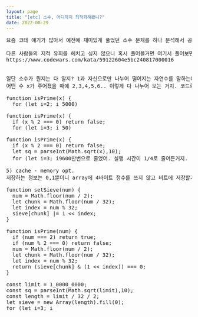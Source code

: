```yaml
---
layout: page
title: "[etc] 소수, 어디까지 최적화해봤니?"
date: 2022-08-29
---
```


<pre>
요즘 코테 얘기가 많아서 예전에 재미있게 풀었던 소수 문제를 하나 분석해서 공유해볼게.

다른 사람들의 지적 유희를 헤치고 싶지 않으니 혹시 풀어볼거면 여기서 풀어보면 돼. 난 참고로 3일 걸렸는데 마지막 최적화 부분이 도달하는데 좀 오래 걸렸어. 다만 제네레이터 문법이 나오는데 익숙치 않으면 낮은 단계부터 먼저 풀면서 적응해보면 될거야.
https://www.codewars.com/kata/59122604e5bc240817000016


일단 소수가 뭔지는 다 알지? 1과 자신으로만 나누어 떨어지는 자연수를 말하는데 보통 에라토스테네스의 체를 사용해.
어떤 수 x가 주어졌을 때에 2,3,4,5,6.. 이렇게 다 나누어 보는 거지. 코드로 하면 이렇게 돼.

function isPrime(x) {
  for (let i=2; i<x-1; i++) {
    if (x % i === 0) return false;
  }
  return true;
}

이 코드를 기준으로 여기서 어떻게 하면 더 빠르고, 더 적은 용량으로 실행할 수 있는지 최적화를 한번 진행해볼게.


1) 짝수면 거른다
x가 소수인 10007이라고 할 때에 loop는 10000번쯤 돌면서 확인하게돼. 근데 짝수는 어차피 2로 나누어지니까 여러번 확인하지 않아도 되겠지? 그럼 짝수인지 확인하는 구문을 추가해서 loop를 두 개씩 건너뛰어도 될거야. 그리고 시작점도 3으로 바꾸고. 이걸로 전체 loop가 절반쯤 줄었어. (10000 -> 5000)

function isPrime(x) {
  if (x % 2 === 0) return false;
  for (let i=3; i<x-1; i+=2) {
    if (x % i === 0) return false;
  }
  return true;
}

2) 제곱근 사용
소수는 1과 자신으로만 나누어 떨어지는 수라고 했는데 반대로 소수가 아니라면 a*b=x 라는거니까 a,b중에 작은 수 하나만 찾으면 되는거잖아? 그리고 저 a,b는 아무리 커도 자신의 제곱근을 넘어가진 않을테니 위에 예를 든 10007인 경우에 제곱근은 100.03... 라고 나오는데 소수점은 버리고 100으로 계산하면 5000번이 넘어가던 loop가 50번으로 확 줄게 돼. (5000 -> 50)

function isPrime(x) {
  if (x % 2 === 0) return false;
  let sq = parseInt(Math.sqrt(x),10);
  for (let i=3; i<sq; i+=2) {
    if (x % i === 0) return false;
  }
  return true;
}

3) cache 적용
근데 요청마다 매번 똑같은걸 계산하긴 싫잖아? 그래서 미리 계산해서 캐싱해볼거야.

이전에 만든 함수는 잊고 1억까지의 소수 테이블을 만들건데 전역 array인 sieve 변수를 하나 할당해서 여기에 소수가 아니면 1을 기록하는데 기본 원리는 에라토스테네스의 체랑 동일해. i가 3이면 3,6,9.. i가 5면 5,10,15..를 sieve 인덱스에 1로 마킹하는거야. 

const limit = 1_0000_0000;
const sq = parseInt(Math.sqrt(limit),10);
let sieve = new Array(limit).fill(0);
for (let i=3; i<sq; i+=2) {
  for (let k=i*i; k<limit; k+=i) {
    sieve[k] = 1;
  }
}

이렇게 하면 1억까지 캐싱하는데 전체 loop가 3억9천만번 정도 돌게 돼. 다음 단계에서는 이걸 좀 더 줄여볼거야.

4) cache - looping opt.
일단 i가 3일 때에 3,6,9..마다 체크하는 부분을 보면 짝수를 곱할 때는 굳이 마킹하지 않아도 되니까 3,9,15,21마다 체크하게 k+=i*2를 해주고, i가 3일 때에도 9일 때에도 마킹하는 수열은 동일할거잖아? 그럼 자신이 이미 마킹되어 있으면 그 이후로 안해도 되니까 내가 소수가 아니면 건너뛰는 부분을 넣어보자고. 

const limit = 1_0000_0000;
const sq = parseInt(Math.sqrt(limit),10);
let sieve = new Array(limit).fill(0);
for (let i=3; i<sq; i+=2) {
  if (sieve[i] === 1) continue;
  for (let k=i*i; k<limit; k+=i*2) {
    sieve[k] = 1;
  }
}

이 최적화로 loop 횟수가 3억9천만->9600만번으로 줄었어. 실행 시간이 1/4로 줄어든거지.

5) cache - memory opt.
저장하는 정보는 0,1뿐이니 array에 4바이트 정수를 쓰지 않고 비트에 저장할거야. 그럼 숫자 하나에 32개의 정보를 담을 수 있겠지? 그리고 생각해보면 짝수 배열은 아예 담을 필요가 없잖아? 호출부에서 2랑 짝수인 부분만 예외로 미리 처리하면 되니까. 이 부분도 줄여보자고. 근데 코드에 비트 연산이 섞여있으면 괜히 복잡해보이니까 isPrime, setSieve 함수로 분리해서 추가해볼게.

function setSieve(num) {
  num = Math.floor(num / 2);
  let chunk = Math.floor(num / 32);
  let index = num % 32;
  sieve[chunk] |= 1 << index;
}

function isPrime(num) {
  if (num === 2) return true;
  if (num % 2 === 0) return false;
  num = Math.floor(num / 2);
  let chunk = Math.floor(num / 32);
  let index = num % 32;
  return (sieve[chunk] & (1 << index)) === 0;
}

const limit = 1_0000_0000;
const sq = parseInt(Math.sqrt(limit),10);
const length = limit / 32 / 2;
let sieve = new Array(length).fill(0);
for (let i=3; i<sq; i+=2) {
  if (!isPrime(i)) continue;
  for (let k=i*i; k<limit; k+=i*2) {
    setSieve(k);
  }
}

이렇게 해서 기존에 400MB를 소비했던 cache 객체가 6.2MB로 줄어들었어. 


여기서 조금 더 최적화하면 가독성을 살짝 헤치겠지만 더 빠르긴 할거야. chunk, index구하는 부분을 비트 연산으로 바꾼다던가 isPrime에서 cache 호출용을 분리해서 사용한다던가 등등. (2, 짝수 확인 부분 분리)
문제와는 상관없지만 조금 더 확장해 볼 부분으로는 정적 배열만 사용했는데 동적으로 캐싱하는 부분이 늘어날 때에 설계를 어떻게 할 것인가 (memoization), N번째 소수를 찾는 요구사항에는 어떻게 구현할 것인가 같은 것도 생각해보면 재미있고.

이 문제가 재미있던건 실무에서도 긴 flag용 배열을 bit로 바꿔서 공간 효율화를 추구할 경우가 가끔 있어서 꽤 좋은 문제라고 생각했어. 그리고 문제의 요구사항과 제한사항을 명확히 이해하고 있어야 풀 수 있는 부분도 참신했고. 난 왠지 문제 설명만 한페이지 가득 있는 코테를 보면 좀 지치더라. 이런 간단하면서도 자유분방한 문제가 좋은듯.

써놓고 다시 한번 쭉 읽어보니 다들 조금만 고민하면 답할 수 있는건데 괜히 썼나 싶기도 한데 그냥 출근길에 가볍게 읽어줘.

이전글: https://frogred8.github.io/
#frogred8 #codetest #prime